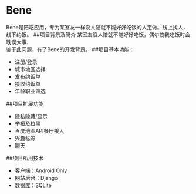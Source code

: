 # Bene
Bene是陪吃应用，专为某室友一样没人陪就不能好好吃饭的人定做。线上找人，线下约饭。
##项目背景及简介
某室友没人陪就不能好好吃饭，偶尔拽我吃饭时会耽误大事.<br>鉴于此问题，有了Bene的开发背景。
##项目基本功能：
* 注册/登录
* 城市地区选择
* 发布约饭单
* 接收约饭单
* 年龄职业筛选

##项目扩展功能
* 隐私隐藏/显示
* 举报及拉黑
* 百度地图API餐厅接入
* 兴趣标签
* 聊天

##项目所用技术
* 客户端：Android Only
* 网站后台：Django
* 数据库：SQLite
